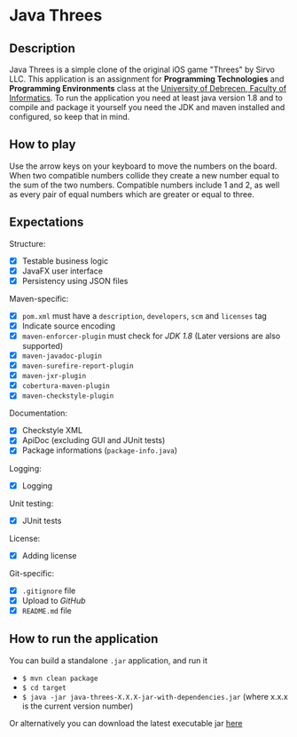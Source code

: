 Java Threes
======
Description
-----------
Java Threes is a simple clone of the original iOS game "Threes" by Sirvo LLC.
This application is an assignment for **Programming Technologies** and **Programming Environments** class at the [University of Debrecen, Faculty of Informatics](http://www.inf.unideb.hu/).
To run the application you need at least java version 1.8 and to compile and package it yourself you need the JDK and maven installed and configured, so keep that in mind.

How to play
-----------
Use the arrow keys on your keyboard to move the numbers on the board. When two compatible numbers collide they create a new number equal to the sum of the two numbers. 
Compatible numbers include 1 and 2, as well as every pair of equal numbers which are greater or equal to three.

Expectations
------------
Structure:
- [x] Testable business logic
- [x] JavaFX user interface
- [x] Persistency using JSON files

Maven-specific:
- [x] `pom.xml` must have a `description`, `developers`, `scm` and `licenses` tag
- [x] Indicate source encoding
- [x] `maven-enforcer-plugin` must check for *JDK 1.8* (Later versions are also supported)
- [x] `maven-javadoc-plugin`
- [x] `maven-surefire-report-plugin` 
- [x] `maven-jxr-plugin`
- [x] `cobertura-maven-plugin`
- [x] `maven-checkstyle-plugin`

Documentation:
- [x] Checkstyle XML
- [x] ApiDoc (excluding GUI and JUnit tests)
- [x] Package informations (`package-info.java`)

Logging:
- [x] Logging

Unit testing:
- [x] JUnit tests

License:
- [x] Adding license 

Git-specific:
- [x] `.gitignore` file
- [x] Upload to *GitHub*
- [x] `README.md` file

How to run the application
--------------------------
You can build a standalone `.jar` application, and run it
- `$ mvn clean package`
- `$ cd target`
- `$ java -jar java-threes-X.X.X-jar-with-dependencies.jar` (where x.x.x is the current version number)

Or alternatively you can download the latest executable jar [here](https://annadess.github.io/java-threes/target/java-threes-0.1.1-jar-with-dependencies.jar)